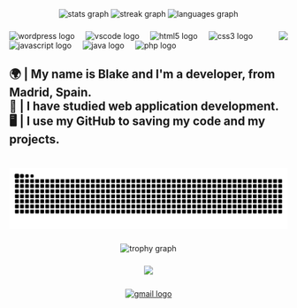 <div align="center">
  <img src="https://github-readme-stats.vercel.app/api?username=BlakeLeon&hide_title=false&hide_rank=false&show_icons=true&include_all_commits=true&count_private=true&disable_animations=false&theme=midnight-purple&locale=en&hide_border=false" height="150" alt="stats graph"  />
  <img src="https://streak-stats.demolab.com?user=BlakeLeon&locale=en&mode=daily&theme=github_dark&hide_border=false&border_radius=5" height="150" alt="streak graph"  />
  <img src="https://github-readme-stats.vercel.app/api/top-langs?username=BlakeLeon&locale=en&hide_title=false&layout=compact&card_width=320&langs_count=5&theme=midnight-purple&hide_border=false" height="150" alt="languages graph"  />
</div>

###

<img align="right" height="185" src="https://avatars.githubusercontent.com/u/167809258?s=400&u=c46bd0ad014605f2f6facaee13e50b744f76a7ce&v=4"  />

###

<div align="left">
  <img src="https://skillicons.dev/icons?i=wordpress" height="30" alt="wordpress logo"  />
  <img width="12" />
  <img src="https://skillicons.dev/icons?i=vscode" height="30" alt="vscode logo"  />
  <img width="12" />
  <img src="https://skillicons.dev/icons?i=html" height="30" alt="html5 logo"  />
  <img width="12" />
  <img src="https://skillicons.dev/icons?i=css" height="30" alt="css3 logo"  />
  <img width="12" />
  <img src="https://skillicons.dev/icons?i=js" height="30" alt="javascript logo"  />
  <img width="12" />
  <img src="https://skillicons.dev/icons?i=java" height="30" alt="java logo"  />
  <img width="12" />
  <img src="https://skillicons.dev/icons?i=php" height="30" alt="php logo"  />
</div>

###

<h2 align="left">🌍 | My name is Blake and I'm a developer, from Madrid, Spain.<br>📕 | I have studied web application development.<br>🖥️ | I use my GitHub to saving my code and my projects.</h2>

###

<br clear="both">

<img src="https://raw.githubusercontent.com/BlakeLeon/BlakeLeon/main/snake.svg" alt="Snake animation" />

###

<div align="center">
  <img src="https://github-profile-trophy.vercel.app?username=BlakeLeon&theme=matrix&column=-1&row=1&margin-w=8&margin-h=8&no-bg=false&no-frame=true&order=4" height="150" alt="trophy graph"  />
</div>

###

<div align="center">
  <img src="https://profile-counter.glitch.me/BlakeLeon/count.svg?"  />
</div>

###

<div align="center">
  <a href="leontyrell@proton.me" target="_blank">
    <img src="https://img.shields.io/static/v1?message=Proton&logo=gmail&label=&color=D14836&logoColor=white&labelColor=&style=flat" height="40" alt="gmail logo"  />
  </a>
</div>

###

